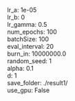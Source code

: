 lr_a: 1e-05  
lr_b: 0  
lr_gamma: 0.5  
num_epochs: 100  
batchSize: 100  
eval_interval: 20  
burn_in: 10000000.0  
random_seed: 1  
alpha: 0.1  
d: 1  
save_folder: ./result1/  
use_gpu: False  
